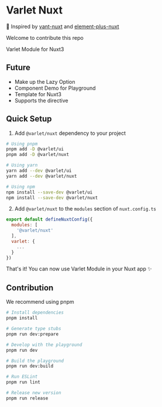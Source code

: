 # Varlet Nuxt

🌟 Inspired by [vant-nuxt](https://github.com/vant-ui/vant-nuxt) and [element-plus-nuxt](https://github.com/element-plus/element-plus-nuxt)

Welcome to contribute this repo

Varlet Module for Nuxt3

## Future

- Make up the Lazy Option
- Component Demo for Playground
- Template for Nuxt3
- Supports the directive

## Quick Setup

1. Add `@varlet/nuxt` dependency to your project

```bash
# Using pnpm
pnpm add -D @varlet/ui
pnpm add -D @varlet/nuxt

# Using yarn
yarn add --dev @varlet/ui
yarn add --dev @varlet/nuxt

# Using npm
npm install --save-dev @varlet/ui
npm install --save-dev @varlet/nuxt
```

2. Add `@varlet/nuxt` to the `modules` section of `nuxt.config.ts`

```js
export default defineNuxtConfig({
  modules: [
    '@varlet/nuxt'
  ],
  varlet: {
    ...
  }
})
```

That's it! You can now use Varlet Module in your Nuxt app ✨

## Contribution

We recommend using pnpm

```bash
# Install dependencies
pnpm install

# Generate type stubs
pnpm run dev:prepare

# Develop with the playground
pnpm run dev

# Build the playground
pnpm run dev:build

# Run ESLint
pnpm run lint

# Release new version
pnpm run release
```
